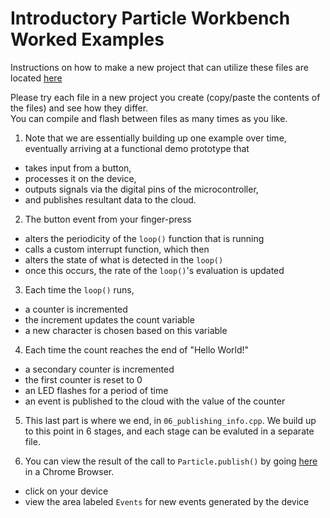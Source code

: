 # Introductory Particle Workbench Worked Examples

Instructions on how to make a new project that can utilize these files are located [here](https://github.com/Berkeley-MDes/24f-desinv-202/wiki/Particle-Workbench)

Please try each file in a new project you create (copy/paste the contents of the files) and see how they differ.  
You can compile and flash between files as many times as you like.

1. Note that we are essentially building up one example over time, eventually arriving at a functional demo prototype that 
- takes input from a button, 
- processes it on the device, 
- outputs signals via the digital pins of the microcontroller, 
- and publishes resultant data to the cloud.

2. The button event from your finger-press
- alters the periodicity of the `loop()` function that is running
- calls a custom interrupt function, which then
- alters the state of what is detected in the `loop()`
- once this occurs, the rate of the `loop()`'s evaluation is updated

3. Each time the `loop()` runs, 
- a counter is incremented
- the increment updates the count variable
- a new character is chosen based on this variable
    
4. Each time the count reaches the end of "Hello World!"
- a secondary counter is incremented
- the first counter is reset to 0
- an LED flashes for a period of time
- an event is published to the cloud with the value of the counter

5. This last part is where we end, in `06_publishing_info.cpp`.
We build up to this point in 6 stages, and each stage can be evaluted in a separate file.

6. You can view the result of the call to `Particle.publish()` by going [here](https://console.particle.io/devices) in a Chrome Browser.
- click on your device
- view the area labeled `Events` for new events generated by the device
